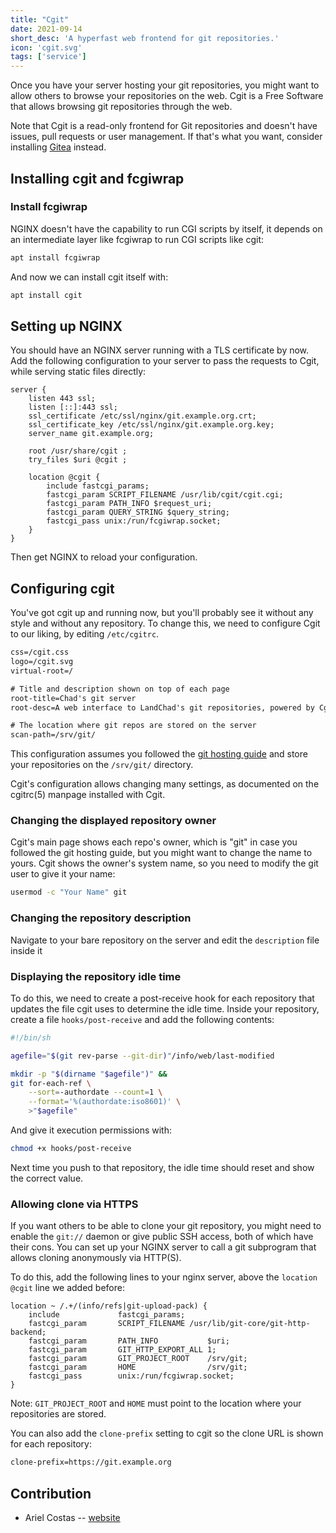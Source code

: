 ```yaml
---
title: "Cgit"
date: 2021-09-14
short_desc: 'A hyperfast web frontend for git repositories.'
icon: 'cgit.svg'
tags: ['service']
---
```

Once you have your server hosting your git repositories, you might want
to allow others to browse your repositories on the web. Cgit is a Free
Software that allows browsing git repositories through the web.

Note that Cgit is a read-only frontend for Git repositories and doesn\'t
have issues, pull requests or user management. If that\'s what you want,
consider installing [Gitea](/gitea) instead.

## Installing cgit and fcgiwrap

### Install fcgiwrap

NGINX doesn\'t have the capability to run CGI scripts by itself, it
depends on an intermediate layer like fcgiwrap to run CGI scripts like
cgit:

```sh
apt install fcgiwrap
```

And now we can install cgit itself with:

```sh
apt install cgit
```

## Setting up NGINX

You should have an NGINX server running with a TLS certificate by now.
Add the following configuration to your server to pass the requests to
Cgit, while serving static files directly:

```nginx
server {
    listen 443 ssl;
    listen [::]:443 ssl;
    ssl_certificate /etc/ssl/nginx/git.example.org.crt;
    ssl_certificate_key /etc/ssl/nginx/git.example.org.key;
    server_name git.example.org;

    root /usr/share/cgit ;
    try_files $uri @cgit ;

    location @cgit {
        include fastcgi_params;
        fastcgi_param SCRIPT_FILENAME /usr/lib/cgit/cgit.cgi;
        fastcgi_param PATH_INFO $request_uri;
        fastcgi_param QUERY_STRING $query_string;
        fastcgi_pass unix:/run/fcgiwrap.socket;
    }
}
```

Then get NGINX to reload your configuration.

## Configuring cgit

You\'ve got cgit up and running now, but you\'ll probably see it without
any style and without any repository. To change this, we need to
configure Cgit to our liking, by editing `/etc/cgitrc`.

```txt
css=/cgit.css
logo=/cgit.svg
virtual-root=/

# Title and description shown on top of each page
root-title=Chad's git server
root-desc=A web interface to LandChad's git repositories, powered by Cgit

# The location where git repos are stored on the server
scan-path=/srv/git/
```

This configuration assumes you followed the [git hosting guide](/git)
and store your repositories on the `/srv/git/` directory.

Cgit\'s configuration allows changing many settings, as documented on
the cgitrc(5) manpage installed with Cgit.

### Changing the displayed repository owner

Cgit\'s main page shows each repo\'s owner, which is \"git\" in case you
followed the git hosting guide, but you might want to change the name to
yours. Cgit shows the owner\'s system name, so you need to modify the
git user to give it your name:

```sh
usermod -c "Your Name" git
```

### Changing the repository description

Navigate to your bare repository on the server and edit the
`description` file inside it

### Displaying the repository idle time

To do this, we need to create a post-receive hook for each repository
that updates the file cgit uses to determine the idle time. Inside your
repository, create a file `hooks/post-receive` and add the following
contents:

```sh
#!/bin/sh

agefile="$(git rev-parse --git-dir)"/info/web/last-modified

mkdir -p "$(dirname "$agefile")" &&
git for-each-ref \
    --sort=-authordate --count=1 \
    --format='%(authordate:iso8601)' \
    >"$agefile"
```

And give it execution permissions with:

```sh
chmod +x hooks/post-receive
```

Next time you push to that repository, the idle time should reset and
show the correct value.

### Allowing clone via HTTPS

If you want others to be able to clone your git repository, you might
need to enable the `git://` daemon or give public SSH access, both of
which have their cons. You can set up your NGINX server to call a git
subprogram that allows cloning anonymously via HTTP(S).

To do this, add the following lines to your nginx server, above the
`location @cgit` line we added before:

```nginx
location ~ /.+/(info/refs|git-upload-pack) {
    include             fastcgi_params;
	fastcgi_param       SCRIPT_FILENAME /usr/lib/git-core/git-http-backend;
	fastcgi_param       PATH_INFO           $uri;
	fastcgi_param       GIT_HTTP_EXPORT_ALL 1;
	fastcgi_param       GIT_PROJECT_ROOT    /srv/git;
	fastcgi_param       HOME                /srv/git;
	fastcgi_pass        unix:/run/fcgiwrap.socket;
}
```

Note: `GIT_PROJECT_ROOT` and `HOME` must point to the location where
your repositories are stored.

You can also add the `clone-prefix` setting to cgit so the clone URL
is shown for each repository:

```txt
clone-prefix=https://git.example.org
```

## Contribution

-   Ariel Costas -- [website](https://costas.dev)
